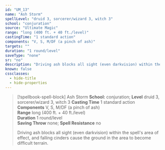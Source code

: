 ```yaml
---
id: "UM_13"
name: "Ash Storm"
spellLevel: "druid 3, sorcerer/wizard 3, witch 3"
school: "conjuration"
source: "Ultimate Magic"
range: "long (400 ft. + 40 ft./level)"
castingTime: "1 standard action"
components: "V, S, M/DF (a pinch of ash)"
targets: ""
duration: "1 round/level"
saveType: "none"
sr: "no"
description: "Driving ash blocks all sight (even darkvision) within the spell's area of effect, and falling cinders cause the ground in the area to become difficult terrain."
known: false
cssclasses:
  - hide-title
  - hide-properties
---
```


> [!spellbook-spell-block] Ash Storm
> **School:** conjuration; **Level** druid 3, sorcerer/wizard 3, witch 3
> **Casting Time** 1 standard action  
> **Components** V, S, M/DF (a pinch of ash)  
> **Range** long (400 ft. + 40 ft./level)  
> **Duration** 1 round/level  
> **Saving Throw** none; **Spell Resistance** no
> 
> Driving ash blocks all sight (even darkvision) within the spell's area of effect, and falling cinders cause the ground in the area to become difficult terrain.